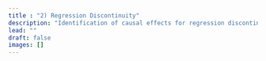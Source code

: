 ```yaml
---
title : "2) Regression Discontinuity"
description: "Identification of causal effects for regression discontinuity designs away from the cutoff"
lead: ""
draft: false
images: []
---
```

